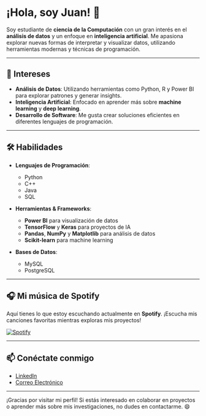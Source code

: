 # ¡Hola, soy Juan! 👋

Soy estudiante de **ciencia de la Computación** con un gran interés en el **análisis de datos** y un enfoque en **inteligencia artificial**. Me apasiona explorar nuevas formas de interpretar y visualizar datos, utilizando herramientas modernas y técnicas de programación.

---

## 🧠 Intereses

- **Análisis de Datos**: Utilizando herramientas como Python, R y Power BI para explorar patrones y generar insights.
- **Inteligencia Artificial**: Enfocado en aprender más sobre **machine learning** y **deep learning**.
- **Desarrollo de Software**: Me gusta crear soluciones eficientes en diferentes lenguajes de programación.

---

## 🛠 Habilidades

- **Lenguajes de Programación**:
  - Python
  - C++
  - Java
  - SQL

- **Herramientas & Frameworks**:
  - **Power BI** para visualización de datos
  - **TensorFlow** y **Keras** para proyectos de IA
  - **Pandas**, **NumPy** y **Matplotlib** para análisis de datos
  - **Scikit-learn** para machine learning

- **Bases de Datos**:
  - MySQL
  - PostgreSQL

---

## 🎧 Mi música de Spotify

Aquí tienes lo que estoy escuchando actualmente en **Spotify**. ¡Escucha mis canciones favoritas mientras exploras mis proyectos!

[![Spotify](https://i.scdn.co/image/ab67616d0000b2738e6b1ff17a6d597fdf84c8f5)]([https://open.spotify.com/user/tu_usuario_de_spotify?si=link_de_playlist_o_album](https://open.spotify.com/intl-es/album/38TJ5X61VQmV0jPkiE786Q?si=2gfk7B8LT4mLHatuThCfsQ))

---

## 📫 Conéctate conmigo

- [LinkedIn]([tu-enlace-de-linkedin](https://www.linkedin.com/in/juan-jose-leandro-blas-534333278/))
- [Correo Electrónico](juan.leandro@utec.edu.pe)

---

¡Gracias por visitar mi perfil! Si estás interesado en colaborar en proyectos o aprender más sobre mis investigaciones, no dudes en contactarme. 😄
